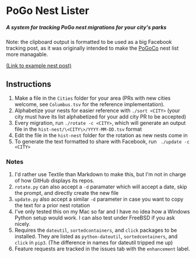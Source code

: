 # PoGo Nest Lister

##### A system for tracking PoGo nest migrations for your city's parks

Note: the clipboard output is formatted to be used as a big Facebook tracking
post, as it was originally intended to make the
[PoGoCo](https://www.facebook.com/groups/PokemonGoColumbus) nest list more
managable.

[(Link to example nest post)](https://www.facebook.com/groups/pokemongocolumbus/permalink/426082914471361/)

## Instructions

1. Make a file in the `Cities` folder for your area (PRs with new cities
   welcome, see `Columbus.tsv` for the reference implementation).
2. Alphabetize your nests for easier reference with `./sort <CITY>` (your city
   must have its list alphabetized for your add city PR to be accepted)
3. Every migration, run `./rotate -c <CITY>`, which will generate an output
   file in the `hist-nest/\<CITY\>/YYYY-MM-DD.tsv` format
4. Edit the file in the `hist-nest` folder for the rotation as new nests come
   in
5. To generate the text formatted to share with Facebook, run ` ./update -c
   <CITY>`

### Notes

1. I'd rather use Textile than Markdown to make this, but I'm not in charge of
   how GitHub displays its repos.
2. `rotate.py` can also accept a `-d` paramater which will accept a date, skip
   the prompt, and directly create the new file
3. `update.py` also accept a similar `-d` parameter in case you want to copy
   the text for a prior nest rotation
4. I've only tested this on my Mac so far and I have no idea how a Windows
   Python setup would work.  I can also test under FreeBSD if you ask nicely.
5. Requires the `dateutil`, `sortedcontainers`, and `click` packages to be
   installed.  They are listed as `python-dateutil`, `sortedcontainers`, and
   `click` in `pip3`.  (The difference in names for dateutil tripped me up)
6. Feature requests are tracked in the issues tab with the `enhancement` label.
